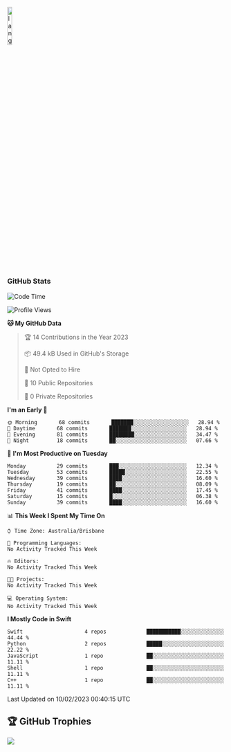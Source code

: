 <p align="left"><img width=15%" src="https://github.com/alansmathew/alansmathew/raw/master/lang.gif" alt="lang image here" /></p>

# <h3 align="left">GitHub Stats</h3>

<!--START_SECTION:waka-->
![Code Time](http://img.shields.io/badge/Code%20Time-128%20hrs%2040%20mins-blue)

![Profile Views](http://img.shields.io/badge/Profile%20Views-0-blue)

**🐱 My GitHub Data** 

> 🏆 14 Contributions in the Year 2023
 > 
> 📦 49.4 kB Used in GitHub's Storage 
 > 
> 🚫 Not Opted to Hire
 > 
> 📜 10 Public Repositories 
 > 
> 🔑 0 Private Repositories  
 > 
**I'm an Early 🐤** 

```text
🌞 Morning       68 commits       ███████░░░░░░░░░░░░░░░░░░   28.94 % 
🌆 Daytime       68 commits       ███████░░░░░░░░░░░░░░░░░░   28.94 % 
🌃 Evening       81 commits       ████████░░░░░░░░░░░░░░░░░   34.47 % 
🌙 Night         18 commits       ██░░░░░░░░░░░░░░░░░░░░░░░   07.66 % 

```
📅 **I'm Most Productive on Tuesday** 

```text
Monday          29 commits       ███░░░░░░░░░░░░░░░░░░░░░░   12.34 % 
Tuesday         53 commits       █████░░░░░░░░░░░░░░░░░░░░   22.55 % 
Wednesday       39 commits       ████░░░░░░░░░░░░░░░░░░░░░   16.60 % 
Thursday        19 commits       ██░░░░░░░░░░░░░░░░░░░░░░░   08.09 % 
Friday          41 commits       ████░░░░░░░░░░░░░░░░░░░░░   17.45 % 
Saturday        15 commits       █░░░░░░░░░░░░░░░░░░░░░░░░   06.38 % 
Sunday          39 commits       ████░░░░░░░░░░░░░░░░░░░░░   16.60 % 

```


📊 **This Week I Spent My Time On** 

```text
⌚︎ Time Zone: Australia/Brisbane

💬 Programming Languages: 
No Activity Tracked This Week

🔥 Editors: 
No Activity Tracked This Week

🐱‍💻 Projects: 
No Activity Tracked This Week

💻 Operating System: 
No Activity Tracked This Week

```

**I Mostly Code in Swift** 

```text
Swift                    4 repos             ███████████░░░░░░░░░░░░░░   44.44 % 
Python                   2 repos             █████░░░░░░░░░░░░░░░░░░░░   22.22 % 
JavaScript               1 repo              ██░░░░░░░░░░░░░░░░░░░░░░░   11.11 % 
Shell                    1 repo              ██░░░░░░░░░░░░░░░░░░░░░░░   11.11 % 
C++                      1 repo              ██░░░░░░░░░░░░░░░░░░░░░░░   11.11 % 

```



 Last Updated on 10/02/2023 00:40:15 UTC
<!--END_SECTION:waka-->

## 🏆 GitHub Trophies

![](https://github-profile-trophy.vercel.app/?username=samh06&theme=discord&no-frame=true&no-bg=false&margin-w=4)

